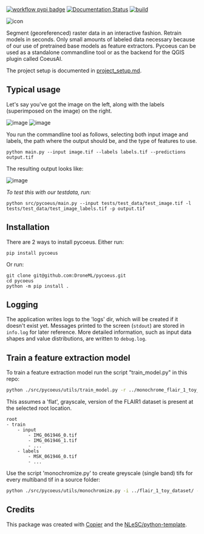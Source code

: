 [![workflow pypi badge](https://img.shields.io/pypi/v/pycoeus.svg?colorB=blue)](https://pypi.python.org/project/pycoeus/) [![Documentation Status](https://readthedocs.org/projects/pycoeus/badge/?version=latest)](https://pycoeus.readthedocs.io/en/latest/?badge=latest) [![build](https://github.com/DroneML/pycoeus/actions/workflows/build.yml/badge.svg)](https://github.com/DroneML/pycoeus/actions/workflows/build.yml)

![icon](https://github.com/user-attachments/assets/a3da006f-b762-4248-9266-defa3e1d02ca)

Segment (georeferenced) raster data in an interactive fashion. Retrain models in seconds. Only small amounts of labeled data necessary because of our use of pretrained base models as feature extractors. Pycoeus can be used as a standalone commandline tool or as the backend for the QGIS plugin called CoeusAI.

The project setup is documented in [project_setup.md](devdocs/project_setup.md).

## Typical usage
Let's say you've got the image on the left, along with the labels (superimposed on the image) on the right.

![image](https://github.com/user-attachments/assets/08bcfd85-3042-4550-af8f-a142126e2428)
![image](https://github.com/user-attachments/assets/673f8416-1d1f-420f-9558-100d1d60c181)

You run the commandline tool as follows, selecting both input image and labels, the path where the output should be, and the type of features to use.

```console
python main.py --input image.tif --labels labels.tif --predictions output.tif
```

The resulting output looks like:

![image](https://github.com/user-attachments/assets/46d6629d-65df-4e4d-81f1-07bfef38ca57)

_To test this with our testdata, run:_
```console
python src/pycoeus/main.py --input tests/test_data/test_image.tif -l tests/test_data/test_image_labels.tif -p output.tif
```

## Installation

There are 2 ways to install pycoeus. Either run:
```console
pip install pycoeus
```

Or run:
```console
git clone git@github.com:DroneML/pycoeus.git
cd pycoeus
python -m pip install .
```

## Logging
The application writes logs to the 'logs' dir, which will be created if it doesn't exist yet. Messages printed to the screen (```stdout```) are stored in ```info.log``` for later reference. More detailed information, such as input data shapes and value distributions, are written to ```debug.log```.

## Train a feature extraction model

To train a feature extraction model run the script "train_model.py" in this repo:
```bash
python ./src/pycoeus/utils/train_model.py -r ../monochrome_flair_1_toy_dataset_flat/ --train_set_limit 10
```
This assumes a 'flat', grayscale, version of the FLAIR1 dataset is present at the selected root location.
```
root
- train
    - input
        - IMG_061946_0.tif
        - IMG_061946_1.tif
        - ...
    - labels
        - MSK_061946_0.tif
        - ...    
```
Use the script 'monochromize.py' to create greyscale (single band) tifs for every multiband tif in a source folder:
```bash
python ./src/pycoeus/utils/monochromize.py -i ../flair_1_toy_dataset/ -o ../monochrome_flair_1_toy_dataset/
```

## Credits

This package was created with [Copier](https://github.com/copier-org/copier) and the [NLeSC/python-template](https://github.com/NLeSC/python-template).
